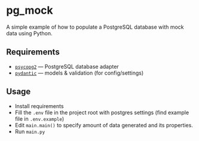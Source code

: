 # pg_mock

A simple example of how to populate a PostgreSQL database with mock data using Python.

## Requirements

- [`psycopg2`](https://pypi.org/project/psycopg2/) &mdash; PostgreSQL database adapter
- [`pydantic`](https://docs.pydantic.dev/latest/) &mdash; models & validation (for config/settings)

## Usage

- Install requirements
- Fill the `.env` file in the project root with postgres settings (find example file in `.env.example`)
- Edit `main.main()` to specify amount of data generated and its properties.
- Run `main.py`
